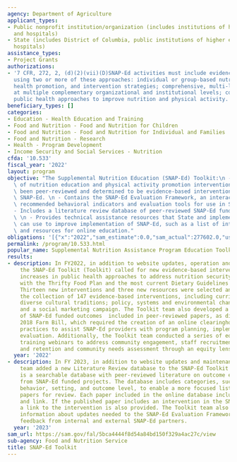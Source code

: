 ```yaml
---
agency: Department of Agriculture
applicant_types:
- Public nonprofit institution/organization (includes institutions of higher education
  and hospitals)
- State (includes District of Columbia, public institutions of higher education and
  hospitals)
assistance_types:
- Project Grants
authorizations:
- '7 CFR, 272, 2, (d)(2)(vii)(D)SNAP-Ed activities must include evidence-based activities
  using two or more of these approaches: individual or group-based nutrition education,
  health promotion, and intervention strategies; comprehensive, multi-level interventions
  at multiple complementary organizational and institutional levels; community and
  public health approaches to improve nutrition and physical activity.'
beneficiary_types: []
categories:
- Education - Health Education and Training
- Food and Nutrition - Food and Nutrition for Children
- Food and Nutrition - Food and Nutrition for Individual and Families
- Food and Nutrition - Research
- Health - Program Development
- Income Security and Social Services - Nutrition
cfda: '10.533'
fiscal_year: '2022'
layout: program
objective: "The Supplemental Nutrition Education (SNAP-Ed) Toolkit:\n - Hosts a database\
  \ of nutrition education and physical activity promotion interventions which have\
  \ been peer-reviewed and determined to be evidence-based interventions for use in\
  \ SNAP-Ed. \n - Contains the SNAP-Ed Evaluation Framework, an interactive tool including\
  \ recommended behavioral indicators and evaluation tools for use in SNAP-Ed programs.\n\
  - Includes a literature review database of peer-reviewed SNAP-Ed funded literature.\
  \ \n - Provides technical assistance resources that State and implementing agencies\
  \ can use to improve implementation of SNAP-Ed, such as a list of interventions\
  \ and resources for online education."
obligations: '[{"x":"2022","sam_estimate":0.0,"sam_actual":277602.0,"usa_spending_actual":2114247.52},{"x":"2023","sam_estimate":235764.0,"sam_actual":0.0,"usa_spending_actual":175944.61},{"x":"2024","sam_estimate":0.0,"sam_actual":0.0,"usa_spending_actual":0.0}]'
permalink: /program/10.533.html
popular_name: Supplemental Nutrition Assistance Program Education Toolkit
results:
- description: In FY2022, in addition to website updates, operation and maintenance,
    the SNAP-Ed Toolkit (Toolkit) called for new evidence-based interventions to promote
    increases in public health approaches to address nutrition security, and alignment
    with the Thrifty Food Plan and the most current Dietary Guidelines for Americans.
    Thirteen new interventions and three new resources were selected and added to
    the collection of 147 evidence-based interventions, including curricula that celebrate
    diverse cultural traditions; policy, systems and environmental change strategies;
    and a social marketing campaign. The Toolkit team also developed a compendium
    of SNAP-Ed funded outcomes  included in peer-reviewed papers, as directed by the
    2018 Farm Bill, which required the creation of an online clearinghouse for best
    practices to assist SNAP-Ed providers with program planning, implementation and
    evaluation. Additionally, the Toolkit team conducted a series of equity-focused
    training webinars to address community engagement, staff recruitment, development
    and retention and community needs assessment through an equity lens.
  year: '2022'
- description: In FY 2023, in addition to website updates and maintenance, the UNC
    team added a new Literature Review database to the SNAP-Ed Toolkit website. This
    is a searchable database with peer-reviewed literature on outcome evaluation results
    from SNAP-Ed funded projects. The database includes categories, such as target
    behavior, setting, and outcome level, to enable a more focused list of published
    papers for review. Each paper included in the online database includes an Abstract
    and link. If the published paper includes an intervention in the SNAP-Ed Toolkit,
    a link to the intervention is also provided. The Toolkit team also worked to gather
    information about updates needed to the SNAP-Ed Evaluation Framework. This included
    feedback from internal and external SNAP-Ed partners.
  year: '2023'
sam_url: https://sam.gov/fal/5bca4444f8d54a84bd150f329a4ac27c/view
sub-agency: Food and Nutrition Service
title: SNAP-Ed Toolkit
---
```

